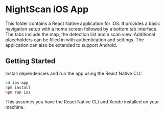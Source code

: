 # NightScan iOS App

This folder contains a React Native application for iOS.
It provides a basic navigation setup with a home screen followed by a bottom tab
interface. The tabs include the map, the detection list and a scan view.
Additional placeholders can be filled in with authentication and settings.
The application can also be extended to support Android.

## Getting Started

Install dependencies and run the app using the React Native CLI:

```bash
cd ios-app
npm install
npm run ios
```

This assumes you have the React Native CLI and Xcode installed on your machine.
